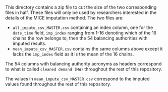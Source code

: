 This directory contains a zip file to cut the size of the two corresponding
files in half. These files will only be used by researchers interested in the details of the
MICE imputation method. The two files are:

  * `all_impute_csv_MASTER.csv` containing an index column, one for the `date_time` field, `imp_index` ranging from 1-16 denoting which of the 16 chains the row belongs to, then the 54 balancing authorities with imputed results.
  * `mean_impute_csv_MASTER.csv` contains the same columns above except it lacks the `imp_index` field as it is the mean of the 16 chains.

The 54 columns with balancing authority acronyms as headers correspond to what is called `cleaned demand (MW)`
throughout the rest of this repository.

The values in `mean_impute_csv_MASTER.csv` correspond to the imputed values found throughout the rest of this repository.
